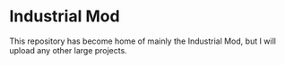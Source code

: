 # Industrial Mod
This repository has become home of mainly the Industrial Mod, but I will upload any other large projects.

